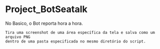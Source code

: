 # Project_BotSeatalk
No Basico, o Bot reporta hora a hora.


   
    Tira uma screenshot de uma área específica da tela e salva como um arquivo PNG
    dentro de uma pasta especificada no mesmo diretório do script.

